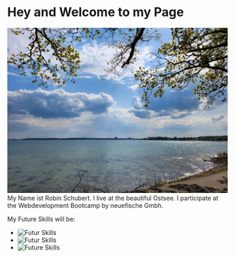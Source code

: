 # Hey and Welcome to my Page
![Starnde](Strande)
My Name ist Robin Schubert.
I live at the beautiful Ostsee.
I participate at the Webdevelopment Bootcamp by neuefische Gmbh.

My Future Skills will be:
- ![Futur Skills](https://img.shields.io/badge/html5-%23E34F26.svg?style=for-the-badge&logo=html5&logoColor=white)
- ![Futur Skills](https://img.shields.io/badge/css3-%231572B6.svg?style=for-the-badge&logo=css3&logoColor=white)
- ![Future Skills](https://img.shields.io/badge/javascript-%23323330.svg?style=for-the-badge&logo=javascript&logoColor=%23F7DF1E)

